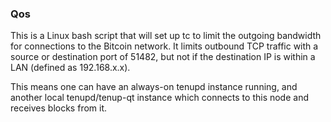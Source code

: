 ### Qos ###

This is a Linux bash script that will set up tc to limit the outgoing bandwidth for connections to the Bitcoin network. It limits outbound TCP traffic with a source or destination port of 51482, but not if the destination IP is within a LAN (defined as 192.168.x.x).

This means one can have an always-on tenupd instance running, and another local tenupd/tenup-qt instance which connects to this node and receives blocks from it.

